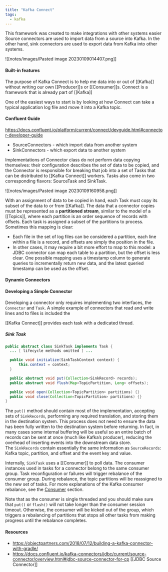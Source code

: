 ```yaml
---
title: "Kafka Connect"
tags:
  - kafka
---
```


This framework was created to make integrations with other systems easier
Source connectors are used to import data from a source into Kafka. In the other hand, sink connectors are used to export data from Kafka into other systems.

![[notes/images/Pasted image 20230109014407.png]]

#### Built-in features
The purpose of Kafka Connect is to help me data into or out of [[Kafka]] without writing our own [[Producer]]s or [[Consumer]]s.
Connect is a framework that is already part of [[Kafka]]

One of the easiest ways to start is by looking at how Connect can take a typical application log file and move it into a Kafka topic.

#### Confluent Guide
https://docs.confluent.io/platform/current/connect/devguide.html#connector-developer-guide

- SourceConnectors - which import data from another system
- SinkConnectors - which export data to another system

Implementations of Connector class do not perform data copying themselves: their configuration describes the set of data to be copied, and the Connector is responsible for breaking that job into a set of Tasks that can be distributed to [[Kafka Connect]] workers.
Tasks also come in two corresponding flavors: SourceTask and SinkTask.

![[notes/images/Pasted image 20230109160958.png]]

With an assignment of data to be copied in hand, each Task must copy its subset of the data to or from [[Kafka]]. The data that a connector copies must be represented as a **partitioned stream**, similar to the model of a [[Topics]], where each partition is an order sequence of records with offsets.
Each task is assigned a subset of the partitions to process.
Sometimes this mapping is clear:
- Each file in the set of log files can be considered a partition, each line within a file is a record, and offsets are simply the position in the file.
- In other cases, it may require a bit more effort to map to this model: a JDBC connector can map each table to a partition, but the offset is less clear. One possible mapping uses a timestamp column to generate queries to incrementally return new data, and the latest queried timestamp can be used as the offset.

#### Dynamic Connectors

#### Developing a Simple Connector

Developing a connector only requires implementing two interfaces, the `Connector` and `Task`.
A simple example of connectors that read and write lines and to files is included the

[[Kafka Connect]] provides each task with a dedicated thread.

##### Sink Task

```java
public abstract class SinkTask implements Task {
  ... [ lifecycle methods omitted ] ...

  public void initialize(SinkTaskContext context) {
      this.context = context;
  }

  public abstract void put(Collection<SinkRecord> records);
  public abstract void flush(Map<TopicPartition, Long> offsets);

  public void open(Collection<TopicPartition> partitions) {}
  public void close(Collection<TopicPartition> partitions) {}
}
```

The `put()` method should contain most of the implementation, accepting sets of `SinkRecords`, performing any required translation, and storing them in the destination system. This process does not need to ensure the data has been fully written to the destination system before returning. In fact, in many cases some internal buffering will be useful so an entire batch of records can be sent at once (much like Kafka’s producer), reducing the overhead of inserting events into the downstream data store. The `SinkRecords` contain essentially the same information as `SourceRecords`: Kafka topic, partition, and offset and the event key and value.

Internally, `SinkTask` uses a [[Consumer]] to poll data. The consumer instances used in tasks for a connector belong to the same consumer group. Task reconfiguration or failures will trigger rebalance of the consumer group. During rebalance, the topic partitions will be reassigned to the new set of tasks. For more explanations of the Kafka consumer rebalance, see the [Consumer](https://docs.confluent.io/platform/current/clients/consumer.html#kafka-consumer) section.

Note that as the consumer is single threaded and you should make sure that `put()` or `flush()` will not take longer than the consumer session timeout. Otherwise, the consumer will be kicked out of the group, which triggers a rebalancing of partitions that stops all other tasks from making progress until the rebalance completes.

#### Resources
- https://objectpartners.com/2018/07/12/building-a-kafka-connector-with-gradle/
- https://docs.confluent.io/kafka-connectors/jdbc/current/source-connector/overview.html#jdbc-source-connector-for-cp
[[JDBC Source Connector]]